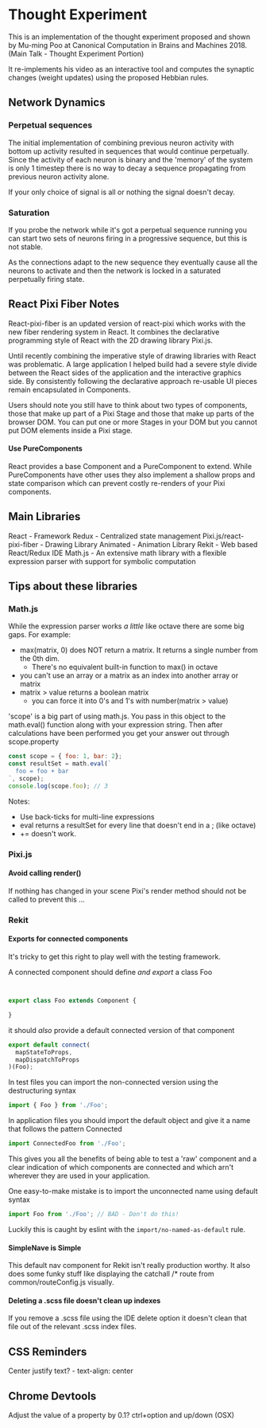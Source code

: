 # Thought Experiment

This is an implementation of the thought experiment proposed and shown by
Mu-ming Poo at Canonical Computation in Brains and Machines 2018. 
(Main Talk - Thought Experiment Portion)

It re-implements his video as an interactive tool and computes the synaptic
changes (weight updates) using the proposed Hebbian rules.

## Network Dynamics

### Perpetual sequences
The initial implementation of combining previous neuron activity with bottom up
activity resulted in sequences that would continue perpetually. Since the activity
of each neuron is binary and the 'memory' of the system is only 1 timestep there
is no way to decay a sequence propagating from previous neuron activity alone.

If your only choice of signal is all or nothing the signal doesn't decay.

### Saturation

If you probe the network while it's got a perpetual sequence running you can
start two sets of neurons firing in a progressive sequence, but this is not stable.

As the connections adapt to the new sequence they eventually cause all the
neurons to activate and then the network is locked in a saturated perpetually firing state.

## React Pixi Fiber Notes

React-pixi-fiber is an updated version of react-pixi which works with the
new fiber rendering system in React. It combines the declarative programming
style of React with the 2D drawing library Pixi.js.

Until recently combining the imperative style of drawing libraries with React
was problematic. A large application I helped build had a severe style divide
between the React sides of the application and the interactive graphics side.
By consistently following the declarative approach re-usable UI pieces remain
encapsulated in Components.

Users should note you still have to think about two types of components, those
that make up part of a Pixi Stage and those that make up parts of the browser
DOM. You can put one or more Stages in your DOM but you cannot put DOM elements
inside a Pixi stage.

#### Use PureComponents

React provides a base Component and a PureComponent to extend. While PureComponents
have other uses they also implement a shallow props and state comparison which
can prevent costly re-renders of your Pixi components.

## Main Libraries

React - Framework
Redux - Centralized state management
Pixi.js/react-pixi-fiber - Drawing Library
Animated - Animation Library
Rekit - Web based React/Redux IDE
Math.js - An extensive math library with a flexible expression parser with support for symbolic computation

## Tips about these libraries

### Math.js

While the expression parser works *a little* like octave there are some big gaps. For example:

 - max(matrix, 0) does NOT return a matrix. It returns a single number from the 0th dim.
   - There's no equivalent built-in function to max() in octave
 - you can't use an array or a matrix as an index into another array or matrix
 - matrix > value returns a boolean matrix
   - you can force it into 0's and 1's with number(matrix > value)

'scope' is a big part of using math.js. You pass in this object to the math.eval() function
along with your expression string. Then after calculations have been performed you
get your answer out through scope.property

```js
const scope = { foo: 1, bar: 2};
const resultSet = math.eval(`
  foo = foo + bar
`, scope);
console.log(scope.foo); // 3
```

Notes:
 - Use back-ticks for multi-line expressions
 - eval returns a resultSet for every line that doesn't end in a ; (like octave)
 - += doesn't work.


### Pixi.js

#### Avoid calling render()

If nothing has changed in your scene Pixi's render method should not be called
to prevent this ...

### Rekit


#### Exports for connected components

It's tricky to get this right to play well with the testing framework.

A connected component should define *and export* a class Foo

```js


export class Foo extends Component {

}
```

it should *also* provide a default connected version of that component

```js
export default connect(
  mapStateToProps,
  mapDispatchToProps
)(Foo);
```

In test files you can import the non-connected version using the destructuring syntax

```js
import { Foo } from './Foo';
```

In application files you should import the default object and give it a name that follows the pattern Connected<Classname>

```js
import ConnectedFoo from './Foo';
```

This gives you all the benefits of being able to test a 'raw' component and a clear indication of which components are
connected and which arn't wherever they are used in your application.

One easy-to-make mistake is to import the unconnected name using default syntax

```js
import Foo from './Foo'; // BAD - Don't do this!
```

Luckily this is caught by eslint with the `import/no-named-as-default` rule.

#### SimpleNave is Simple

This default nav component for Rekit isn't really production worthy.
It also does some funky stuff like displaying the catchall /* route from
common/routeConfig.js visually. 

#### Deleting a .scss file doesn't clean up indexes

If you remove a .scss file using the IDE delete option it doesn't clean that
file out of the relevant .scss index files.

## CSS Reminders

Center justify text? - text-align: center

## Chrome Devtools

Adjust the value of a property by 0.1? ctrl+option and up/down (OSX)


